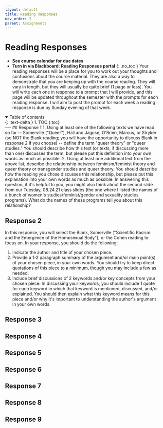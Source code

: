 ```yaml
---
layout: default
title: Reading Responses
nav_order: 2
parent: Assignments
---
```

# Reading Responses
* **See course calendar for due dates**
* **Turn in via Blackboard: Reading Responses portal**
{: .no_toc }
Your reading responses will be a place for you to work out your thoughts and confusions about the course material. They are also a way to demonstrate that you are keeping up with the course reading. They will vary in length, but they will usually be quite brief (1 page or less). You will write each one in response to a prompt that I will provide, and this page will be updated throughout the semester with the prompts for each reading response. I will aim to post the prompt for each week a reading response is due by Sunday evening of that week.
<details open markdown="block">
  <summary>
    Table of contents
  </summary>
  {: .text-delta }
1. TOC
{:toc}
</details>
---
## Response 1
1. Using at least one of the following texts we have read so far -- Somerville ("Queer"), Hall and Jagose, O'Brien, Marcus, or Stryker (so NOT the Blank reading; you will have the opportunity to discuss Blank in response 2 if you choose) -- define the term "queer theory" or "queer studies." You should describe how this text (or texts, if discussing more than one) discusses the term, but please put this definition into your own words as much as possible.
2. Using at least one additional text from the above list, describe the relationship between feminism/feminist theory and queer theory or transgender studies and queer theory. You should describe how the reading you chose discusses this relationship, but please put this explanation into your own words as much as possible. In answering this question, if it's helpful to you, you might also think about the second slide from our Tuesday, 08.24.21 class slides (the one where I listed the names of a bunch of women's studies/feminist/gender and sexuality studies programs). What do the names of these programs tell you about this relationship?

## Response 2
In this response, you will select the Blank, Somerville ("Scientific Racism and the Emergence of the Homosexual Body"), or the Cohen reading to focus on. In your response, you should do the following:

1. Indicate the author and title of your chosen piece.
2. Provide a 1-2 paragraph summary of the argument and/or main point(s) of your chosen piece, in your own words. You should try to keep direct quotations of this piece to a minimum, though you may include a few as needed.
3. Include brief discussions of 2 keywords and/or key concepts from your chosen piece. In discussing your keywords, you should include 1 quote for each keyword in which that keyword is mentioned, discussed, and/or explained. You should then explain what this keyword means for this piece and/or why it's important to understanding the author's argument in your own words.

## Response 3

## Response 4

## Response 5

## Response 6

## Response 7

## Response 8

## Response 9
